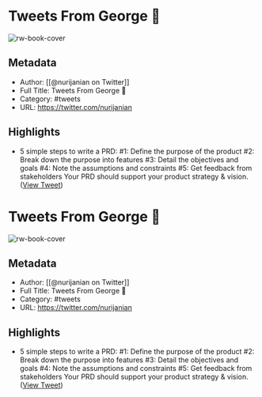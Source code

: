 # Tweets From George 📐

![rw-book-cover](https://pbs.twimg.com/profile_images/1602541464851980288/Stnr4-Bl.png)

## Metadata
- Author: [[@nurijanian on Twitter]]
- Full Title: Tweets From George 📐
- Category: #tweets
- URL: https://twitter.com/nurijanian

## Highlights
- 5 simple steps to write a PRD:
  #1: Define the purpose of the product 
  #2: Break down the purpose into features
  #3: Detail the objectives and goals
  #4: Note the assumptions and constraints
  #5: Get feedback from stakeholders
  Your PRD should support your product strategy & vision. ([View Tweet](https://twitter.com/nurijanian/status/1734302486138114247))
# Tweets From George 📐

![rw-book-cover](https://pbs.twimg.com/profile_images/1602541464851980288/Stnr4-Bl.png)

## Metadata
- Author: [[@nurijanian on Twitter]]
- Full Title: Tweets From George 📐
- Category: #tweets
- URL: https://twitter.com/nurijanian

## Highlights
- 5 simple steps to write a PRD:
  #1: Define the purpose of the product 
  #2: Break down the purpose into features
  #3: Detail the objectives and goals
  #4: Note the assumptions and constraints
  #5: Get feedback from stakeholders
  Your PRD should support your product strategy & vision. ([View Tweet](https://twitter.com/nurijanian/status/1734302486138114247))
